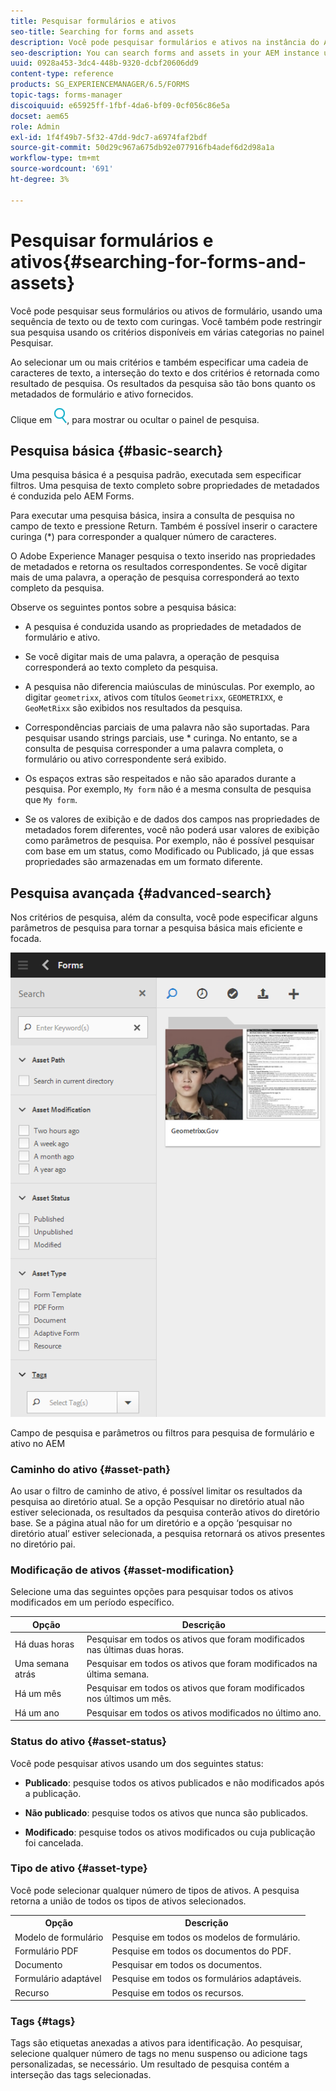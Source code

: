 ```yaml
---
title: Pesquisar formulários e ativos
seo-title: Searching for forms and assets
description: Você pode pesquisar formulários e ativos na instância do AEM usando a pesquisa AEM. A pesquisa básica e avançada permite localizar rapidamente os ativos.
seo-description: You can search forms and assets in your AEM instance using AEM search. Basic and advanced search lets you quickly locate your assets.
uuid: 0928a453-3dc4-448b-9320-dcbf20606dd9
content-type: reference
products: SG_EXPERIENCEMANAGER/6.5/FORMS
topic-tags: forms-manager
discoiquuid: e65925ff-1fbf-4da6-bf09-0cf056c86e5a
docset: aem65
role: Admin
exl-id: 1f4f49b7-5f32-47dd-9dc7-a6974faf2bdf
source-git-commit: 50d29c967a675db92e077916fb4adef6d2d98a1a
workflow-type: tm+mt
source-wordcount: '691'
ht-degree: 3%

---
```


# Pesquisar formulários e ativos{#searching-for-forms-and-assets}

Você pode pesquisar seus formulários ou ativos de formulário, usando uma sequência de texto ou de texto com curingas. Você também pode restringir sua pesquisa usando os critérios disponíveis em várias categorias no painel Pesquisar.

Ao selecionar um ou mais critérios e também especificar uma cadeia de caracteres de texto, a interseção do texto e dos critérios é retornada como resultado de pesquisa. Os resultados da pesquisa são tão bons quanto os metadados de formulário e ativo fornecidos.

Clique em ![aem6forms_search](assets/aem6forms_search.png), para mostrar ou ocultar o painel de pesquisa.

## Pesquisa básica {#basic-search}

Uma pesquisa básica é a pesquisa padrão, executada sem especificar filtros. Uma pesquisa de texto completo sobre propriedades de metadados é conduzida pelo AEM Forms.

Para executar uma pesquisa básica, insira a consulta de pesquisa no campo de texto e pressione Return. Também é possível inserir o caractere curinga (&#42;) para corresponder a qualquer número de caracteres.

O Adobe Experience Manager pesquisa o texto inserido nas propriedades de metadados e retorna os resultados correspondentes. Se você digitar mais de uma palavra, a operação de pesquisa corresponderá ao texto completo da pesquisa.

Observe os seguintes pontos sobre a pesquisa básica:

* A pesquisa é conduzida usando as propriedades de metadados de formulário e ativo.
* Se você digitar mais de uma palavra, a operação de pesquisa corresponderá ao texto completo da pesquisa.
* A pesquisa não diferencia maiúsculas de minúsculas. Por exemplo, ao digitar `geometrixx`, ativos com títulos `Geometrixx`, `GEOMETRIXX`, e `GeoMetRixx` são exibidos nos resultados da pesquisa.

* Correspondências parciais de uma palavra não são suportadas. Para pesquisar usando strings parciais, use &#42; curinga. No entanto, se a consulta de pesquisa corresponder a uma palavra completa, o formulário ou ativo correspondente será exibido.
* Os espaços extras são respeitados e não são aparados durante a pesquisa. Por exemplo, `My form` não é a mesma consulta de pesquisa que `My form`.

* Se os valores de exibição e de dados dos campos nas propriedades de metadados forem diferentes, você não poderá usar valores de exibição como parâmetros de pesquisa. Por exemplo, não é possível pesquisar com base em um status, como Modificado ou Publicado, já que essas propriedades são armazenadas em um formato diferente.

## Pesquisa avançada {#advanced-search}

Nos critérios de pesquisa, além da consulta, você pode especificar alguns parâmetros de pesquisa para tornar a pesquisa básica mais eficiente e focada.

![Campo de pesquisa e parâmetros ou filtros para pesquisa de formulário e ativo no AEM](assets/search_forms_assets.png)

Campo de pesquisa e parâmetros ou filtros para pesquisa de formulário e ativo no AEM

### Caminho do ativo {#asset-path}

Ao usar o filtro de caminho de ativo, é possível limitar os resultados da pesquisa ao diretório atual. Se a opção Pesquisar no diretório atual não estiver selecionada, os resultados da pesquisa conterão ativos do diretório base. Se a página atual não for um diretório e a opção ‘pesquisar no diretório atual’ estiver selecionada, a pesquisa retornará os ativos presentes no diretório pai.

### Modificação de ativos {#asset-modification}

Selecione uma das seguintes opções para pesquisar todos os ativos modificados em um período específico.

| **Opção** | **Descrição** |
|---|---|
| Há duas horas | Pesquisar em todos os ativos que foram modificados nas últimas duas horas. |
| Uma semana atrás | Pesquisar em todos os ativos que foram modificados na última semana. |
| Há um mês | Pesquisar em todos os ativos que foram modificados nos últimos um mês. |
| Há um ano | Pesquisar em todos os ativos modificados no último ano. |

### Status do ativo {#asset-status}

Você pode pesquisar ativos usando um dos seguintes status:

* **Publicado**: pesquise todos os ativos publicados e não modificados após a publicação.

* **Não publicado**: pesquise todos os ativos que nunca são publicados.

* **Modificado**: pesquise todos os ativos modificados ou cuja publicação foi cancelada.

### Tipo de ativo {#asset-type}

Você pode selecionar qualquer número de tipos de ativos. A pesquisa retorna a união de todos os tipos de ativos selecionados.

<table>
 <tbody>
  <tr>
   <th>Opção</th> 
   <th>Descrição</th> 
  </tr>
  <tr>
   <td>Modelo de formulário<br /> </td> 
   <td>Pesquise em todos os modelos de formulário.<br /> </td> 
  </tr>
  <tr>
   <td>Formulário PDF</td> 
   <td>Pesquise em todos os documentos do PDF.</td> 
  </tr>
  <tr>
   <td>Documento</td> 
   <td>Pesquisar em todos os documentos.</td> 
  </tr>
  <tr>
   <td>Formulário adaptável<br /> </td> 
   <td>Pesquise em todos os formulários adaptáveis.</td> 
  </tr>
  <tr>
   <td>Recurso</td> 
   <td>Pesquise em todos os recursos.<br /> </td> 
  </tr>
 </tbody>
</table>

### Tags {#tags}

Tags são etiquetas anexadas a ativos para identificação. Ao pesquisar, selecione qualquer número de tags no menu suspenso ou adicione tags personalizadas, se necessário. Um resultado de pesquisa contém a interseção das tags selecionadas.
